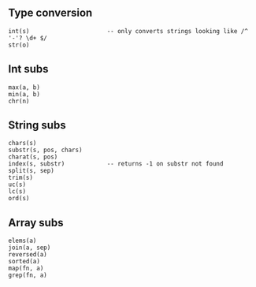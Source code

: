 ## Type conversion

    int(s)                      -- only converts strings looking like /^ '-'? \d+ $/
    str(o)

## Int subs

    max(a, b)
    min(a, b)
    chr(n)

## String subs

    chars(s)
    substr(s, pos, chars)
    charat(s, pos)
    index(s, substr)            -- returns -1 on substr not found
    split(s, sep)
    trim(s)
    uc(s)
    lc(s)
    ord(s)

## Array subs

    elems(a)
    join(a, sep)
    reversed(a)
    sorted(a)
    map(fn, a)
    grep(fn, a)
